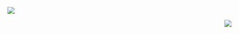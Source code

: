 ![](https://komarev.com/ghpvc/?username=VanessaSwerts&color=006bed)

<img src="https://github-readme-stats.vercel.app/api?username=GiovanniNespoli&show_icons=true&title_color=783c00&text_color=F7F7F7&icon_color=F9DB4A&bg_color=2E3175&cache_seconds=2300" align="right">
